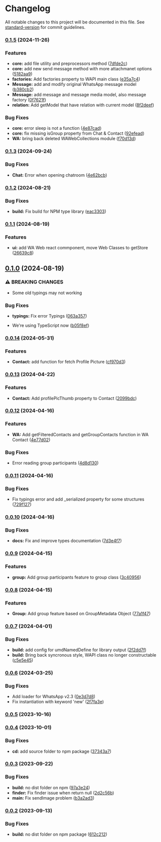 # Changelog

All notable changes to this project will be documented in this file. See [standard-version](https://github.com/conventional-changelog/standard-version) for commit guidelines.

### [0.1.5](https://github.com/wayfu-id/simple-WAPI/compare/v0.1.3...v0.1.5) (2024-11-26)


### Features

* **core:** add file utility and preprocessors method ([7dfde2c](https://github.com/wayfu-id/simple-WAPI/commit/7dfde2c29fb0b2402675ba2c81604f3b680b38d9))
* **core:** add new send message method with more attachmanet options ([5182aa9](https://github.com/wayfu-id/simple-WAPI/commit/5182aa9c9b34d1734314a3b772feb9f982fe5aa9))
* **factories:** Add factories property to WAPI main class ([e35a7c4](https://github.com/wayfu-id/simple-WAPI/commit/e35a7c4c794390f17121f2be0f5f705013a69253))
* **Message:** add and modify original WhatsApp message model ([b380cb2](https://github.com/wayfu-id/simple-WAPI/commit/b380cb2691fbdc921512d1bf68245fcc82a383dd))
* **Message:** add message and message media model, also message factory ([0f7621f](https://github.com/wayfu-id/simple-WAPI/commit/0f7621f5940111b72ea5075836cc3718fb75e21a))
* **relation:** Add getModel that have relation with current model ([8f2deef](https://github.com/wayfu-id/simple-WAPI/commit/8f2deefb58db59ab17bc0398a4390eef795d1e98))


### Bug Fixes

* **core:** error sleep is not a function ([4e87cad](https://github.com/wayfu-id/simple-WAPI/commit/4e87cad2ac86da0f1c5dfd338b2a298f511e08d6))
* **core:** fix missing isGroup property from Chat & Contact ([92efead](https://github.com/wayfu-id/simple-WAPI/commit/92efeadd3b67f77a8321d1de1e82d959f2bd1c76))
* **WA:** bring back deleted WAWebCollections module ([f70d13d](https://github.com/wayfu-id/simple-WAPI/commit/f70d13df81b4b76400fc352cc68459d28d47a873))

### [0.1.3](https://github.com/wayfu-id/simple-WAPI/compare/v0.1.2...v0.1.3) (2024-09-24)


### Bug Fixes

* **Chat:** Error when opening chatroom ([4e62bcb](https://github.com/wayfu-id/simple-WAPI/commit/4e62bcb2424633bdeb8d2b33965ff56e22b17db6))

### [0.1.2](https://github.com/wayfu-id/simple-WAPI/compare/v0.1.1...v0.1.2) (2024-08-21)


### Bug Fixes

* **build:** Fix build for NPM type library ([eac3303](https://github.com/wayfu-id/simple-WAPI/commit/eac33035a060c0f39810a62af06614b31bab6845))

### [0.1.1](https://github.com/wayfu-id/simple-WAPI/compare/v0.1.0...v0.1.1) (2024-08-19)


### Features

* **ui:** add WA Web react commponent, move Web Classes to getStore ([26639c8](https://github.com/wayfu-id/simple-WAPI/commit/26639c83b051b6bc5aa995c64dd05870a5043715))

## [0.1.0](https://github.com/wayfu-id/simple-WAPI/compare/v0.0.14...v0.1.0) (2024-08-19)


### ⚠ BREAKING CHANGES

* Some old typings may not working

### Bug Fixes

* **typings:** Fix error Typings ([063a357](https://github.com/wayfu-id/simple-WAPI/commit/063a357d8db5087d05f40be4a1440844fe8928b7))


* We're using TypeScript now ([b05f8ef](https://github.com/wayfu-id/simple-WAPI/commit/b05f8ef0a7847186327d452c1dec7754e6cd8af5))

### [0.0.14](https://github.com/wayfu-id/simple-WAPI/compare/v0.0.13...v0.0.14) (2024-05-31)


### Features

* **Contact:** add function for fetch Profile Picture ([cf970d3](https://github.com/wayfu-id/simple-WAPI/commit/cf970d3193da9821e3c183f9f13dd66a1d342996))

### [0.0.13](https://github.com/wayfu-id/simple-WAPI/compare/v0.0.12...v0.0.13) (2024-04-22)


### Features

* **Contact:** Add profilePicThumb property to Contact ([2099bdc](https://github.com/wayfu-id/simple-WAPI/commit/2099bdc6dba2f58e2d6678ca5bcae9415b5bb12c))

### [0.0.12](https://github.com/wayfu-id/simple-WAPI/compare/v0.0.11...v0.0.12) (2024-04-16)


### Features

* **WA:** Add getFilteredContacts and getGroupContacts function in WA Contact ([4e77d02](https://github.com/wayfu-id/simple-WAPI/commit/4e77d02218934a9534950643ca0aed9630cfe7cb))


### Bug Fixes

* Error reading group participants ([4d8d130](https://github.com/wayfu-id/simple-WAPI/commit/4d8d130a251393af8ef307dd913ff28d8824acbb))

### [0.0.11](https://github.com/wayfu-id/simple-WAPI/compare/v0.0.10...v0.0.11) (2024-04-16)


### Bug Fixes

* Fix typings error and add _serialized property for some structures ([729f127](https://github.com/wayfu-id/simple-WAPI/commit/729f127da9a619a99d2f1cfaf112269c30004430))

### [0.0.10](https://github.com/wayfu-id/simple-WAPI/compare/v0.0.9...v0.0.10) (2024-04-16)


### Bug Fixes

* **docs:** Fix and improve types documentation ([7d3e4f7](https://github.com/wayfu-id/simple-WAPI/commit/7d3e4f7dabe0da19eeefb3f02937980c970faafb))

### [0.0.9](https://github.com/wayfu-id/simple-WAPI/compare/v0.0.8...v0.0.9) (2024-04-15)


### Features

* **group:** Add group participants feature to group class ([3c40956](https://github.com/wayfu-id/simple-WAPI/commit/3c40956a83d88e7c547a6f5aab0fe3713cbeee2d))

### [0.0.8](https://github.com/wayfu-id/simple-WAPI/compare/v0.0.7...v0.0.8) (2024-04-15)


### Features

* **Group:** Add group feature based on GroupMetadata Object ([77a1f47](https://github.com/wayfu-id/simple-WAPI/commit/77a1f478a6dc142623a170e75997aec377dd393d))

### [0.0.7](https://github.com/wayfu-id/simple-WAPI/compare/v0.0.6...v0.0.7) (2024-04-01)


### Bug Fixes

* **build:** add config for umdNamedDefine for library output ([2f2dd7f](https://github.com/wayfu-id/simple-WAPI/commit/2f2dd7fb754a50686fd33bcac40713eb51c2621c))
* **build:** Bring back syncronous style, WAPI class no longer constructable ([c5e5e45](https://github.com/wayfu-id/simple-WAPI/commit/c5e5e4575822621d4435518f1d07b88a4c23a1dc))

### [0.0.6](https://github.com/wayfu-id/simple-WAPI/compare/v0.0.5...v0.0.6) (2024-03-25)


### Bug Fixes

* Add loader for WhatsApp v2.3 ([0e3d7d8](https://github.com/wayfu-id/simple-WAPI/commit/0e3d7d8705d920e0360448075a3ef2be74f9880e))
* Fix instantiation with keyword 'new' ([2f7fa3e](https://github.com/wayfu-id/simple-WAPI/commit/2f7fa3ee7f678159361edc8ca05ad9165368f31c))

### [0.0.5](https://github.com/wayfu-id/simple-WAPI/compare/v0.0.4...v0.0.5) (2023-10-16)

### [0.0.4](https://github.com/wayfu-id/simple-WAPI/compare/v0.0.3...v0.0.4) (2023-10-01)


### Bug Fixes

* **cd:** add source folder to npm package ([37343a7](https://github.com/wayfu-id/simple-WAPI/commit/37343a70fe8eecb2727976b2a81c6e23d974c658))

### [0.0.3](https://github.com/wayfu-id/simple-WAPI/compare/v0.0.2...v0.0.3) (2023-09-22)


### Bug Fixes

* **build:** no dist folder on npm ([97a3e24](https://github.com/wayfu-id/simple-WAPI/commit/97a3e241993aecfe093c25abd910f6770af96694))
* **finder:** Fix finder issue when return null ([2d2c56b](https://github.com/wayfu-id/simple-WAPI/commit/2d2c56b853b6f045532baf55a13dafef6338e4b4))
* **main:** Fix sendImage problem ([b3a2ad3](https://github.com/wayfu-id/simple-WAPI/commit/b3a2ad3682e05e5d0c4c17ca9ab62a844353caaf))

### [0.0.2](https://github.com/wayfu-id/simple-WAPI/compare/v0.0.1...v0.0.2) (2023-09-13)


### Bug Fixes

* **build:** no dist folder on npm package ([612c212](https://github.com/wayfu-id/simple-WAPI/commit/612c2123ecccd73403e4d579683b7acd0a07d830))
